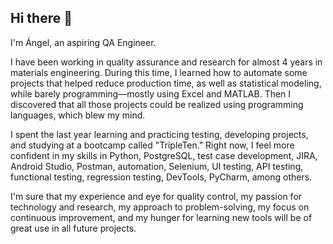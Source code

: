 ## Hi there 👋

I'm Ángel, an aspiring QA Engineer.

I have been working in quality assurance and research for almost 4 years in materials engineering. During this time, I learned how to automate some projects that helped reduce production time, as well as statistical modeling, while barely programming—mostly using Excel and MATLAB. Then I discovered that all those projects could be realized using programming languages, which blew my mind.

I spent the last year learning and practicing testing, developing projects, and studying at a bootcamp called "TripleTen." Right now, I feel more confident in my skills in Python, PostgreSQL, test case development, JIRA, Android Studio, Postman, automation, Selenium, UI testing, API testing, functional testing, regression testing, DevTools, PyCharm, among others.

I'm sure that my experience and eye for quality control, my passion for technology and research, my approach to problem-solving, my focus on continuous improvement, and my hunger for learning new tools will be of great use in all future projects.
